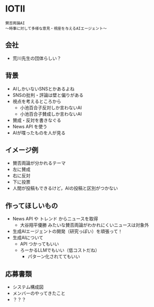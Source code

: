 # IOTII

```
賛否両論AI
～時事に対して多様な意見・視座を与えるAIエージェント～
```

## 会社

- 荒川先生の団体らしい？

## 背景

- AIしかいないSNSとかあるよね
- SNSの批判・評論は壁と偏りがある
- 視点を考えるところから
  - 小池百合子反対しか言わないAI
  - 小池百合子賛成しか言わないAI
- 賛成・反対を書きなぐる
- News API を使う
- AIが喋ったものを人が見る

## イメージ例

- 賛否両論が分かれるテーマ
- 左に賛成
- 右に反対
- 下に投票
- 人間が投稿もできるけど，AIの投稿と区別がつかない

## 作ってほしいもの

- News API や トレンド からニュースを取得
  - 大谷翔平優勝 みたいな賛否両論がわかれにくいニュースは対象外
- 生成AIエージェントの開発（研究っぽい）を頑張って！
- 生成AIについて
  - API つかってもいい
  - ろーかるLLMでもいい（低コストだね）
    - パターン化されててもいい

## 応募書類

- システム構成図
- メンバーのやってきたこと
- ？？？
